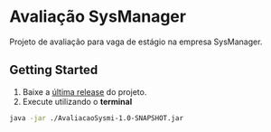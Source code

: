 # Avaliação SysManager
Projeto de avaliação para vaga de estágio na empresa SysManager.

## Getting Started
1. Baixe a [última release](https://github.com/daviinacio/AvaliacaoSysmi/releases/download/1.0/AvaliacaoSysmi-1.0-SNAPSHOT.jar) do projeto.
2. Execute utilizando o **terminal**
```bash
java -jar ./AvaliacaoSysmi-1.0-SNAPSHOT.jar
```
